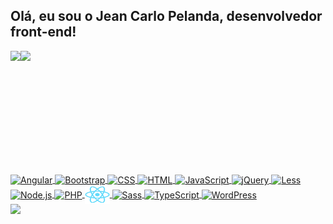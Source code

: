 ## Olá, eu sou o Jean Carlo Pelanda, desenvolvedor front-end!
<div align="center">
  <a href="https://github.com/jeanpelanda" style="display: flex;">
  <img height="180em" src="https://github-readme-stats.vercel.app/api?username=jeanpelanda&show_icons=true&theme=gotham&include_all_commits=true&count_private=true"/>
  <img height="180em" src="https://github-readme-stats.vercel.app/api/top-langs/?username=jeanpelanda&layout=compact&langs_count=7&theme=gotham"/>
</div>

<div style="display: inline_block"><br>
  <img align="center" alt="Angular" height="30" width="40" src="https://cdn.jsdelivr.net/gh/devicons/devicon/icons/angularjs/angularjs-original.svg" />
  <img align="center" alt="Bootstrap" height="30" width="40" src="https://cdn.jsdelivr.net/gh/devicons/devicon/icons/bootstrap/bootstrap-original.svg" />  
  <img align="center" alt="CSS" height="30" width="40" src="https://cdn.jsdelivr.net/gh/devicons/devicon/icons/css3/css3-original.svg" />  
  <img align="center" alt="HTML" height="30" width="40" src="https://cdn.jsdelivr.net/gh/devicons/devicon/icons/html5/html5-original.svg" />
  <img align="center" alt="JavaScript" height="30" width="40" src="https://cdn.jsdelivr.net/gh/devicons/devicon/icons/javascript/javascript-original.svg" />
  <img align="center" alt="jQuery" height="30" width="40" src="https://cdn.jsdelivr.net/gh/devicons/devicon/icons/jquery/jquery-original.svg" />
  <img align="center" alt="Less" height="30" width="40" src="https://cdn.jsdelivr.net/gh/devicons/devicon/icons/less/less-plain-wordmark.svg" />
  <img align="center" alt="Node.js" height="30" width="40" src="https://cdn.jsdelivr.net/gh/devicons/devicon/icons/nodejs/nodejs-original.svg" />
  <img align="center" alt="PHP" height="30" width="40" src="https://cdn.jsdelivr.net/gh/devicons/devicon/icons/php/php-plain.svg" />
  <img align="center" alt="React" height="30" width="40" src="https://raw.githubusercontent.com/devicons/devicon/master/icons/react/react-original.svg">
  <img align="center" alt="Sass" height="30" width="40" src="https://cdn.jsdelivr.net/gh/devicons/devicon/icons/sass/sass-original.svg" />
  <img align="center" alt="TypeScript" height="30" width="40" src="https://cdn.jsdelivr.net/gh/devicons/devicon/icons/typescript/typescript-original.svg" />
  <img align="center" alt="WordPress" height="30" width="40" src="https://cdn.jsdelivr.net/gh/devicons/devicon/icons/wordpress/wordpress-plain.svg" />
</div>

##

<div> 
  <a href="https://br.linkedin.com/in/jean-carlo-pelanda-a6b4b71ba" target="_blank"><img src="https://img.shields.io/badge/-LinkedIn-%230077B5?style=for-the-badge&logo=linkedin&logoColor=white" target="_blank"></a> 
</div>
